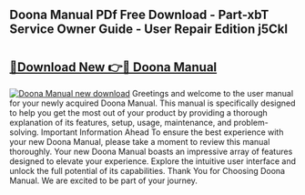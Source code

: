 ## Doona Manual PDf Free Download - Part-xbT Service Owner Guide - User Repair Edition j5Ckl

# <h2><a href="http://bc19841.oget.top/?id=Doona+Manual">🔗Download New 👉🔴 Doona Manual</a></h2>

[![Doona Manual new download](https://i.imgur.com/5g1atiW.png)](http://bc19841.oget.top/?id=Doona+Manual)
Greetings and welcome to the user manual for your newly acquired Doona Manual. This manual is specifically designed to help you get the most out of your product by providing a thorough explanation of its features, setup, usage, maintenance, and problem-solving. Important Information Ahead To ensure the best experience with your new Doona Manual, please take a moment to review this manual thoroughly. Your new Doona Manual boasts an impressive array of features designed to elevate your experience. Explore the intuitive user interface and unlock the full potential of its capabilities. Thank You for Choosing Doona Manual. We are excited to be part of your journey.
